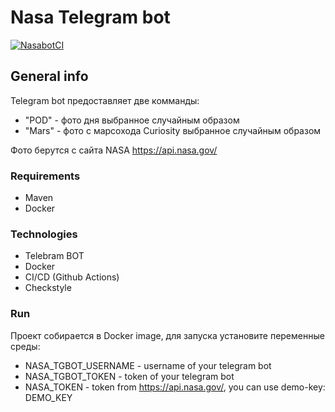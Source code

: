 # Nasa Telegram bot

[![NasabotCI](https://github.com/PorterNight/Nasa-Bot/actions/workflows/nasabot.yml/badge.svg)](https://github.com/PorterNight/Nasa-Bot/actions/workflows/nasabot.yml)

## General info
Telegram bot предоставляет две комманды: 
* "POD" - фото дня выбранное случайным образом 
* "Mars" - фото с марсохода Curiosity выбранное случайным образом 

 Фото берутся с сайта NASA https://api.nasa.gov/ 

### Requirements
* Maven
* Docker

### Technologies
* Telebram BOT
* Docker
* CI/CD (Github Actions)
* Checkstyle

### Run
Проект собирается в Docker image, для запуска установите переменные среды:
* NASA_TGBOT_USERNAME - username of your telegram bot
* NASA_TGBOT_TOKEN - token of your telegram bot
* NASA_TOKEN - token from https://api.nasa.gov/, you can use demo-key: DEMO_KEY


